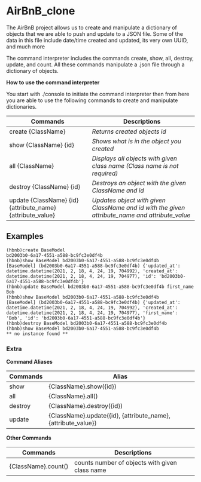 # AirBnB_clone

The AirBnB project allows us to create and manipulate a dictionary of objects
that we are able to push and update to a JSON file. Some of the data in this
file include date/time created and updated, its very own UUID, and much more

The command interpreter includes the commands create, show, all, destroy,
update, and count. All these commands manipulate a .json file through a
dictionary of objects.

**How to use the command interpreter**

You start with ./console to initiate the command interpreter then from here you
are able to use the following commands to create and manipulate dictionaries.

| Commands | Descriptions |
| ----------- | ----------- |
| create {ClassName} | *Returns created objects id* |
| show {ClassName} {id} | *Shows what is in the object you created*|
| all {ClassName} | *Displays all objects with given class name (Class name is not required)* |
| destroy {ClassName} {id} | *Destroys an object with the given ClassName and id* |
| update {ClassName} {id} {attribute_name} {attribute_value} | *Updates object with given ClassName and id with the given attribute_name and attribute_value* |

## Examples
```
(hbnb)create BaseModel
bd2003b0-6a17-4551-a588-bc9fc3e0df4b
(hbnb)show BaseModel bd2003b0-6a17-4551-a588-bc9fc3e0df4b
[BaseModel] (bd2003b0-6a17-4551-a588-bc9fc3e0df4b) {'updated_at': datetime.datetime(2021, 2, 18, 4, 24, 19, 704992), 'created_at': datetime.datetime(2021, 2, 18, 4, 24, 19, 704977), 'id': 'bd2003b0-6a17-4551-a588-bc9fc3e0df4b'}
(hbnb)update BaseModel bd2003b0-6a17-4551-a588-bc9fc3e0df4b first_name Bob
(hbnb)show BaseModel bd2003b0-6a17-4551-a588-bc9fc3e0df4b
[BaseModel] (bd2003b0-6a17-4551-a588-bc9fc3e0df4b) {'updated_at': datetime.datetime(2021, 2, 18, 4, 24, 19, 704992), 'created_at': datetime.datetime(2021, 2, 18, 4, 24, 19, 704977), 'first_name': 'Bob', 'id': 'bd2003b0-6a17-4551-a588-bc9fc3e0df4b'}
(hbnb)destroy BaseModel bd2003b0-6a17-4551-a588-bc9fc3e0df4b
(hbnb)show BaseModel bd2003b0-6a17-4551-a588-bc9fc3e0df4b
** no instance found **
```

### Extra

**Command Aliases**

| Commands | Alias |
| ----------- | ----------- |
| show | {ClassName}.show({id}) |
| all | {ClassName}.all() |
| destroy | {ClassName}.destroy({id}) |
| update | {ClassName}.update({id}, {attribute_name}, {attribute_value})|

**Other Commands**

| Commands | Descriptions |
| ----------- | ----------- |
| {ClassName}.count() | counts number of objects with given class name|